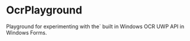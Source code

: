 # OcrPlayground

Playground for experimenting with the` built in Windows OCR UWP API in Windows Forms.
